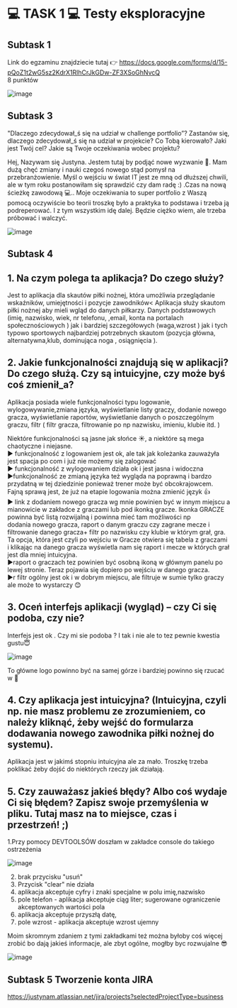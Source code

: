 💻 **TASK 1** 💻 Testy eksploracyjne
===

Subtask 1
-
  
Link do egzaminu znajdziecie tutaj 👉 https://docs.google.com/forms/d/15-pQoZ1t2wG5sz2KdrX1RlhCrJkGDw-ZF3XSoGhNvcQ  
8 punktów

![image](https://github.com/Justyna741/challenge_portfolio_Justyna/assets/143549502/96edf9e3-6532-4649-b84b-3bf3eb8af81f)

Subtask 3
-

"Dlaczego zdecydował_ś się na udział w challenge portfolio”?
Zastanów się, dlaczego zdecydował_ś się na udział w projekcie? Co Tobą kierowało? Jaki jest Twój cel? Jakie są Twoje oczekiwania wobec projektu?

Hej, Nazywam się Justyna. Jestem tutaj by podjąć nowe wyzwanie 💪. Mam dużą chęć zmiany i nauki czegoś nowego stąd pomysł na przebranżowienie. Myśl o wejściu w świat IT jest ze mną od dłuższej chwili, ale w tym roku postanowiłam się sprawdzić czy dam radę :) .Czas na nową ścieżkę zawodową 💻.. Moje oczekiwania to super portfolio z Waszą pomocą oczywiście bo teorii troszkę było a praktyka to podstawa i trzeba ją podreperować. I z tym wszystkim idę dalej. Będzie ciężko wiem, ale trzeba próbować i walczyć.

![image](https://github.com/Justyna741/challenge_portfolio_Justyna/assets/143549502/7fa3b7fb-cda8-4f79-b7ec-01dac154653f)

Subtask 4
-

**1**. Na czym polega ta aplikacja? Do czego służy?
-
Jest to aplikacja dla skautów piłki nożnej, która umożliwia przeglądanie wskaźników, umiejętności i pozycje zawodników< Aplikacja służy skautom piłki nożnej aby mieli wgląd do danych piłkarzy. Danych podstawowych (imię, nazwisko, wiek, nr telefonu, ,email, konta na portalach społecznościowych ) jak i bardziej szczegółowych (waga,wzrost ) jak i tych typowo sportowych najbardziej potrzebnych skautom (pozycja główna, alternatywna,klub, dominująca noga , osiągnięcia ).

**2**. Jakie funkcjonalności znajdują się w aplikacji? Do czego służą. Czy są intuicyjne, czy może byś coś zmienił_a?
-
Aplikacja posiada wiele funkcjonalności typu logowanie, wylogowywanie,zmiana języka, wyświetlanie listy graczy, dodanie nowego gracza, wyświetlanie raportów, wyświetlanie danych o poszczególnym graczu, filtr ( filtr gracza, filtrowanie po np nazwisku, imieniu, klubie itd. )

Niektóre funkcjonalności są jasne jak słońce ☀️, a niektóre są mega chaotyczne i niejasne.  
  ▶️ funkcjonalność z logowaniem jest ok, ale tak jak koleżanka zauważyła jest spacja po com i już nie możemy się zalogować  
  ▶️ funkcjonalność z wylogowaniem działa ok i jest jasna i widoczna  
  ▶️funkcjonalność ze zmianą języka też wygląda na poprawną i bardzo przydatną w tej dziedzinie ponieważ trener może być obcokrajowcem. Fajną sprawą jest, że już na etapie logowania można zmienić język  👍  
  ▶️ link z dodaniem nowego gracza wg mnie powinien być w innym miejscu a mianowicie w zakładce z graczami lub pod ikonką gracze. Ikonka GRACZE powinna być listą rozwijalną i powinna mieć tam możliwości np       
    dodania nowego gracza, raport o danym graczu czy zagrane mecze i filtrowanie danego gracza+ filtr po nazwisku czy klubie w którym grał, gra. Ta opcja, która jest czyli po wejściu w Gracze otwiera się tabela 
    z graczami i klikając na danego gracza wyświetla nam się raport i mecze w których grał jest dla mniej intuicyjna.  
  ▶️raport o graczach tez powinien być osobną ikoną w głównym panelu po lewej stronie. Teraz pojawia się dopiero po wejściu w danego gracza.  
  ▶️r filtr ogólny jest ok i w dobrym miejscu, ale filtruje w sumie tylko graczy ale może to wystarczy 😊  

**3**. Oceń interfejs aplikacji (wygląd) – czy Ci się podoba, czy nie?
-
Interfejs jest ok . Czy mi sie podoba ? I tak i nie ale to tez pewnie kwestia gustu😇

![image](https://github.com/Justyna741/challenge_portfolio_Justyna/assets/143549502/09a00ff8-4397-49b9-a647-349ad9451a53)

To główne logo powinno być na samej górze i bardziej powinno się rzucać w 👀

**4**. Czy aplikacja jest intuicyjna? (Intuicyjna, czyli np. nie masz problemu ze zrozumieniem, co należy kliknąć, żeby wejść do formularza dodawania nowego zawodnika piłki nożnej do systemu).
-
Aplikacja jest w jakimś stopniu intuicyjna ale za mało. Troszkę trzeba poklikać żeby dojść do niektórych rzeczy jak działają.

**5**. Czy zauważasz jakieś błędy? Albo coś wydaje Ci się błędem? Zapisz swoje przemyślenia w pliku. Tutaj masz na to miejsce, czas i przestrzeń! ;)
-
1.Przy pomocy DEVTOOLSÓW doszłam w zakładce console do takiego ostrzeżenia

![image](https://github.com/Justyna741/challenge_portfolio_Justyna/assets/143549502/093fdaef-565d-4611-83c3-52e6d75e2de8)  

2. brak przycisku "usuń"
3. Przycisk "clear" nie działa
4. aplikacja akceptuje cyfry i znaki specjalne w polu imię,nazwisko
5. pole telefon - aplikacja akceptuje ciąg liter; sugerowane ograniczenie akceptowanych wartości pola
6. aplikacja akceptuje przyszłą datę,
7. pole wzrost - aplikacja akceptuje wzrost ujemny

Moim skromnym zdaniem z tymi zakładkami też można byłoby coś więcej zrobić bo dają jakieś informacje, ale zbyt ogólne, mogłby byc rozwujalne 😎

![image](https://github.com/Justyna741/challenge_portfolio_Justyna/assets/143549502/4589d4e4-dd10-42e3-ae47-71e476f361a7)


Subtask 5 Tworzenie konta JIRA
-
https://justynam.atlassian.net/jira/projects?selectedProjectType=business



